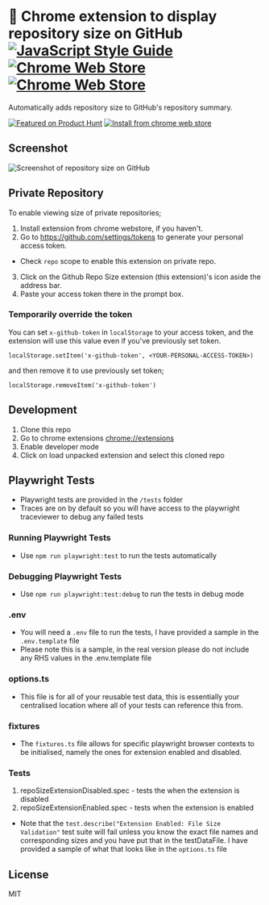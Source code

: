 # 🚀 Chrome extension to display repository size on GitHub [![JavaScript Style Guide](https://img.shields.io/badge/code%20style-standard-brightgreen.svg)](http://standardjs.com/) [![Chrome Web Store](https://img.shields.io/chrome-web-store/v/apnjnioapinblneaedefcnopcjepgkci.svg)](https://chrome.google.com/webstore/detail/github-repository-size/apnjnioapinblneaedefcnopcjepgkci) [![Chrome Web Store](https://img.shields.io/chrome-web-store/d/apnjnioapinblneaedefcnopcjepgkci.svg)](https://chrome.google.com/webstore/detail/github-repository-size/apnjnioapinblneaedefcnopcjepgkci)

Automatically adds repository size to GitHub's repository summary.

[![Featured on Product Hunt](./product-hunt.png)](https://www.producthunt.com/tech/github-repository-size) [![Install from chrome web store](https://developer.chrome.com/webstore/images/ChromeWebStore_Badge_v2_340x96.png)](https://chrome.google.com/webstore/detail/github-repository-size/apnjnioapinblneaedefcnopcjepgkci)

## Screenshot

![Screenshot of repository size on GitHub](https://raw.githubusercontent.com/harshjv/github-repo-size/master/screenshot.png)

## Private Repository

To enable viewing size of private repositories;

1. Install extension from chrome webstore, if you haven't.
2. Go to https://github.com/settings/tokens to generate your personal access token.

- Check `repo` scope to enable this extension on private repo.

3. Click on the Github Repo Size extension (this extension)'s icon aside the address bar.
4. Paste your access token there in the prompt box.

### Temporarily override the token

You can set `x-github-token` in `localStorage` to your access token, and the extension will use this value even if you've previously set token.

    localStorage.setItem('x-github-token', <YOUR-PERSONAL-ACCESS-TOKEN>)

and then remove it to use previously set token;

    localStorage.removeItem('x-github-token')

## Development

1. Clone this repo
2. Go to chrome extensions [chrome://extensions](chrome://extensions)
3. Enable developer mode
4. Click on load unpacked extension and select this cloned repo

## Playwright Tests

- Playwright tests are provided in the `/tests` folder
- Traces are on by default so you will have access to the playwright traceviewer to debug any failed tests

### Running Playwright Tests

- Use `npm run playwright:test` to run the tests automatically

### Debugging Playwright Tests

- Use `npm run playwright:test:debug` to run the tests in debug mode

### .env

- You will need a `.env` file to run the tests, I have provided a sample in the `.env.template` file
- Please note this is a sample, in the real version please do not include any RHS values in the .env.template file

### options.ts

- This file is for all of your reusable test data, this is essentially your centralised location where all of your tests can reference this from.

### fixtures

- The `fixtures.ts` file allows for specific playwright browser contexts to be initialised, namely the ones for extension enabled and disabled.

### Tests

1. repoSizeExtensionDisabled.spec - tests the when the extension is disabled
2. repoSizeExtensionEnabled.spec - tests when the extension is enabled

- Note that the `test.describe("Extension Enabled: File Size Validation"` test suite will fail unless you know the exact file names and corresponding sizes and you have put that in the testDataFile. I have provided a sample of what that looks like in the `options.ts` file

## License

MIT
